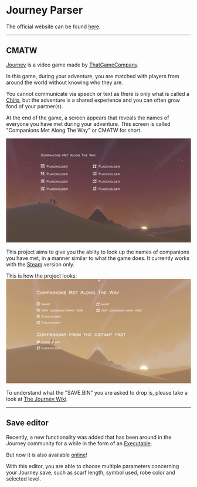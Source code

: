 # Journey Parser

The official website can be found [here](https://www.coldknife2.ninja/Journey/journeyParser.html).

___
## CMATW
[Journey](https://thatgamecompany.com/journey/) is a video game made by [ThatGameCompany](https://thatgamecompany.com/).

In this game, during your adventure, you are matched with players from around the world without knowing who they are.

You cannot communicate via speech or text as there is only what is called a [Chirp](https://journey.fandom.com/wiki/Chirp), but the adventure is a shared experience and you can often grow fond of your partner(s).

At the end of the game, a screen appears that reveals the names of everyone you have met during your adventure. This screen is called "Companions Met Along The Way" or CMATW for short.

![imageOfTheCmatwScreen](./visualGuide.png)

This project aims to give you the abilty to look up the names of companions you have met, in a manner similar to what the game does. It currently works with the [Steam](https://store.steampowered.com/app/638230/Journey) version only.

This is how the project looks:
![CMATW project](./cmatw.png)

To understand what the "SAVE.BIN" you are asked to drop is, please take a look at [The Journey Wiki](https://journey.fandom.com/wiki/Guide:_PC_version_-_Companions_Met_Along_the_Way_Problems).

___
## Save editor

Recently, a new functionality was added that has been around in the Journey community for a while in the form of an [Executable](https://github.com/zackmichaels5/Journey-Save-Editor).

But now it is also available [online](https://www.coldknife2.ninja/Journey/journeyEditor.html)!

With this editor, you are able to choose multiple parameters concerning your Journey save, such as scarf length, symbol used, robe color and selected level.